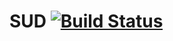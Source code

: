 # SUD [![Build Status](https://travis-ci.org/tomekbielaszewski/SUD.svg)](https://travis-ci.org/tomekbielaszewski/SUD)
